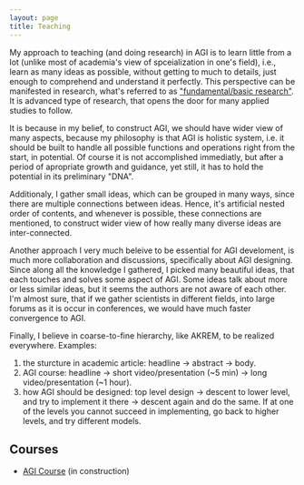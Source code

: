 ```yaml
---
layout: page
title: Teaching
---
```


My approach to teaching (and doing research) in AGI is to learn little from a lot (unlike most of academia's view of spceialization in one's field), i.e., learn as many ideas as possible, without getting to much to details, just enough to comprehend and understand it perfectly. This perspective can be manifested in research, what's referred to as ["fundamental/basic research"](https://bigthink.com/13-8/basic-research-most-advanced/). It is advanced type of research, that opens the door for many applied studies to follow.

It is because in my belief, to construct AGI, we should have wider view of many aspects, because my philosophy is that AGI is holistic system, i.e. it should be built to handle all possible functions and operations right from the start, in potential. Of course it is not accomplished immediatly, but after a period of apropriate growth and guidance, yet still, it has to hold the potential in its preliminary "DNA".

Additionaly, I gather small ideas, which can be grouped in many ways, since there are multiple connections between ideas. Hence, it's artificial nested order of contents, and whenever is possible, these connections are mentioned, to construct wider view of how really many diverse ideas are inter-connected.

Another approach I very much beleive to be essential for AGI develoment, is much more collaboration and discussions, specifically about AGI designing. Since along all the knowledge I gathered, I picked many beautiful ideas, that each touches and solves some aspect of AGI. Some ideas talk about more or less similar ideas, but it seems the authors are not aware of each other. I'm almost sure, that if we gather scientists in different fields, into large forums as it is occur in conferences, we would have much faster convergence to AGI.

Finally, I believe in coarse-to-fine hierarchy, like AKREM, to be realized everywhere. Examples: 
<!--1) the sturcture in academic article: headline -> abstract -> body. 
2) in my AGI course: headline -> short video/presentation (~5 min) -> long video/presentation (~1 hour). 
3) how AGI should be designed: top level design -> descent to lower level, and try to implement it there -> descent again and do the same. If at one of the levels you cannot succeed in implementing, go to higher levels, and try different models.-->
<ol>
    <li>the sturcture in academic article: headline -> abstract -> body.</li>
    <li>AGI course: headline -> short video/presentation (~5 min) -> long video/presentation (~1 hour).</li>
    <li>how AGI should be designed: top level design -> descent to lower level, and try to implement it there -> descent again and do the same. If at one of the levels you cannot succeed in implementing, go back to higher levels, and try different models.</li>
</ol>

## Courses

- [AGI Course]()<!--https://shimon-K.github.io/AGI-Course/--> (in construction)
